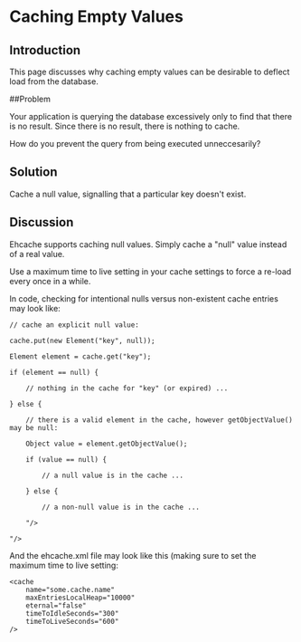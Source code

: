 ---
---
# Caching Empty Values

 

## Introduction
This page discusses why caching empty values can be desirable to deflect load from the database.

##Problem

Your application is querying the database excessively only to find that there is no result. Since there is no result, there is nothing to cache.

How do you prevent the query from being executed unneccesarily?

## Solution

Cache a null value, signalling that a particular key doesn't exist.

## Discussion

Ehcache supports caching null values. Simply cache a "null" value instead of a real value.

Use a maximum time to live setting in your cache settings to force a re-load every once in a while.

In code, checking for intentional nulls versus non-existent cache entries may look like:

    // cache an explicit null value:

    cache.put(new Element("key", null));

    Element element = cache.get("key");

    if (element == null) {

        // nothing in the cache for "key" (or expired) ...

    } else {

        // there is a valid element in the cache, however getObjectValue() may be null:

        Object value = element.getObjectValue();

        if (value == null) {

            // a null value is in the cache ...

        } else {

            // a non-null value is in the cache ...

        "/>

    "/>

And the ehcache.xml file may look like this (making sure to set the maximum time to live setting:

    <cache
        name="some.cache.name"
        maxEntriesLocalHeap="10000"
        eternal="false"
        timeToIdleSeconds="300"
        timeToLiveSeconds="600"
    />
